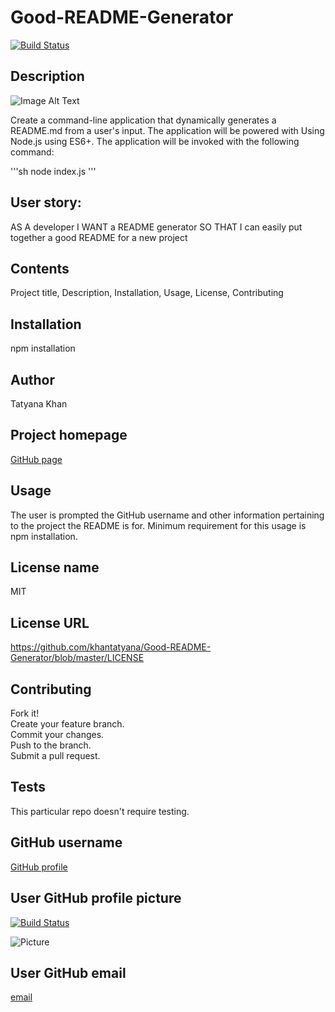 
# Good-README-Generator

[![Build Status](https://img.shields.io/badge/Project-Good--README--Generator-orange)](https://img.shields.io/badge/Project-Good--README--Generator-orange)

## Description

![Image Alt Text](/assets/video.gif)

Create a command-line application that dynamically generates a README.md from a user's input. The application will be powered with Using Node.js using ES6+. The application will be invoked with the following command:
        
'''sh
node index.js
'''
## User story:

AS A developer
I WANT a README generator
SO THAT I can easily put together a good README for a new project

## Contents

Project title, Description, Installation, Usage, License, Contributing 

## Installation 

npm installation

## Author

Tatyana Khan

## Project homepage

[GitHub page](https://github.com/khantatyana/Good-README-Generator)

## Usage

The user is prompted the GitHub username and other information pertaining to the project the README is for. Minimum requirement for this usage is npm installation.

## License name

MIT

## License URL

https://github.com/khantatyana/Good-README-Generator/blob/master/LICENSE

## Contributing

Fork it! <br/> Create your feature branch.<br/> Commit your changes.<br/> Push to the branch.<br/> Submit a pull request.

## Tests

This particular repo doesn't require testing.

## GitHub username

[GitHub profile](https://github.com/khantatyana)

## User GitHub profile picture

[![Build Status](https://img.shields.io/github/followers/khantatyana?label=Follow&style=social)](https://img.shields.io/github/followers/khantatyana?label=Follow&style=social)

![Picture](https://avatars2.githubusercontent.com/u/63730469?v=4)

## User GitHub email

[email](hanyatan@gmail.com)
                
                